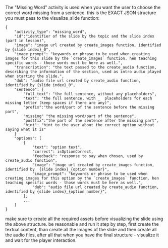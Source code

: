 The "Missing Word" activity is used when you want the user to choose the correct word missing from a sentence.
this is the EXACT JSON structure you must pass to the visualize_slide function:

```
{
    "activity_type": "missing_word",
    "id":"identifier of the slide by the topic and the slide index (part in lesson)",
    "image": "image url created by create_images function, identified by {slide index}_0",
    "image_prompt": "keywords or phrase to be used when creating images for this slide by the `create_images` function. hen teaching specific words - those words must be here as well.",
    "transcription": "the text passed to the create_audio function, describing the information of the section, used as intro audio played when starting the slide.",
    "dub": "audio file url created by create_audio function, identified by {slide index}_0",
    "sentence": {
        "full_text": "the full sentence, without any placeholders",
        "text": "the full sentence, with _  placeholders for each missing letter (keep spaces if there are any)",
        "prefix":"the word/part of the sentence before the missing part",
        "missing" "the missing word/part of the sentence",
        "postfix":"the part of the sentence after the missing part",
        "hint": "hint to the user about the correct option without saying what it is"
    }
    "options": [
        {
            "text": "option text",
            "correct": isOptionCorrect,
            "feedback": "response to say when chosen, used by create_audio function",
            "image": "image url created by create_images function, identified by  {slide index}_{option number}",
            "image_prompt": "keywords or phrase to be used when creating images for this option by the `create_images` function. hen teaching specific words - those words must be here as well.",
            "dub": "audio file url created by create_audio function, identified by {slide index}_{option number}",
        },
        ...
    ]
}
```

make sure to create all the required assets before visualizing the slide using the above structure. be reasonable and run it step by step, first create the textual content, than create all the images of the slide and then create all the audio files, after all that when you have the final structure - visualize it and wait for the player interaction.
